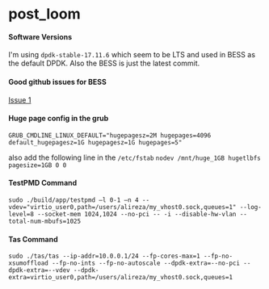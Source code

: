 # post_loom


#### Software Versions
I'm using `dpdk-stable-17.11.6` which seem to be LTS and used in BESS as the default DPDK. Also the BESS is just the latest commit.

#### Good github issues for BESS
[Issue 1](https://github.com/NetSys/bess/issues/934)

#### Huge page config in the grub
`GRUB_CMDLINE_LINUX_DEFAULT="hugepagesz=2M hugepages=4096 default_hugepagesz=1G hugepagesz=1G hugepages=5"` 

also add the following line in the `/etc/fstab` `nodev /mnt/huge_1GB hugetlbfs pagesize=1GB 0 0`


#### TestPMD Command
`sudo ./build/app/testpmd –l 0-1 –n 4 --vdev="virtio_user0,path=/users/alireza/my_vhost0.sock,queues=1" --log-level=8 --socket-mem 1024,1024 --no-pci -- -i --disable-hw-vlan --total-num-mbufs=1025` 

#### Tas Command
`sudo ./tas/tas --ip-addr=10.0.0.1/24 --fp-cores-max=1 --fp-no-xsumoffload --fp-no-ints --fp-no-autoscale --dpdk-extra=--no-pci --dpdk-extra=--vdev --dpdk-extra=virtio_user0,path=/users/alireza/my_vhost0.sock,queues=1`

